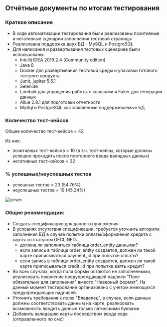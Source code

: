## Отчётные документы по итогам тестирования

### Краткое описание
* В ходе автоматизации тестирования были реализованы позитивные и негативные сценарии заполнения тестовой страницы
* Реализована поддержка двух БД - MySQL и PostgreSQL
* Для написания и развертывания тестовых сценариев были использованы:
    * Intellij IDEA 2019.2.4 (Community edition)
    * Java 8
    * Docker для развертывания тестовой среды и упаковки готового тествого продукта
    * Junit, jupiter 5.5.1 
    * Selenide
    * Lombok для упрощения работы с классами и Faker для генерации данных
    * Allue 2.8.1 для подготовки отчетности
    * MySql и PostgreSQL как заявленные поддерживаемые БД

### Количество тест-кейсов
Общее количество тест-кейсов = 42

Из них:
* позитивных тест-кейсов = 10 (в т.ч. тест-кейсы, которые должны успешно проходить после повторного ввода валидных данных)
* негативных тест-кейсов = 32 

### % успешных/неуспешных тестов

* успешных тестов = 23 (54.76%)
* неуспешных тестов = 19 (45.24%)

![отчет](https://content.screencast.com/users/yours_alex/folders/Jing/media/c9454f76-7e49-423e-bf0b-1854db2d610c/2019-12-17_2315.png)

### Общие рекомендации:

* Создать спецификацию для данного приложения
* В условиях отсутствия спецификации, требуется уточнить алгоритм заполнения БД в случае попытки оплаты/оформления кредита с карты со статусом DECLINED:
    * должна ли заполняться таблица order_entity данными? 
    * если запись в таблице order_entity создается, должен ли такой карте приписываться payment_id при попытке оплаты?
    * если запись в таблице order_entity создается, должен ли такой карте приписываться credit_id при попытке взять кредит?    
* Во всех случаях, когда поля формы остаются не заполненными, реализовать появление предупреждающей надписи "Поле обязательно для заполнения" вместо "Неверный формат". На данный момент тестирование организовано с учетом имеющихся предупреждающих надписей.
* Уточнить требования к полю "Владелец", в случае, если данные должны соответствовать данным на карте, реализовать возможность вводить данные только латинскими буквами
* Добавить валидацию карты посредством ввода кода (отправленного по смс)
